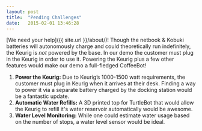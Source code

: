 ```yaml
---
layout: post
title:  "Pending Challenges"
date:   2015-02-01 13:46:28
---
```


[We need your help]({{ site.url }}/about/)! Though the netbook & Kobuki batteries will autonomously charge and could theoretically run indefinitely, the Keurig is *not* powered by the base. In our demo the customer must plug in the Keurig in order to use it. Powering the Keurig plus a few other features would make our demo a full-fledged CoffeeBot!

1. **Power the Keurig:** Due to Keurig’s 1000-1500 watt requirements, the customer must plug in Keurig when it arrives at their desk. Finding a way to power it via a separate battery charged by the docking station would be a fantastic update.
2. **Automatic Water Refills:** A 3D printed top for TurtleBot that would allow the Keurig to refill it's water reservoir automatically would be awesome.
3. **Water Level Monitoring:** While one could estimate water usage based on the number of stops, a water level sensor would be ideal.
